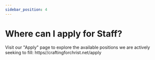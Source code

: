 ```yaml
---
sidebar_position: 4
---
```


# Where can I apply for Staff?

Visit our "Apply" page to explore the available positions we are actively seeking to fill: https//craftingforchrist.net/apply
